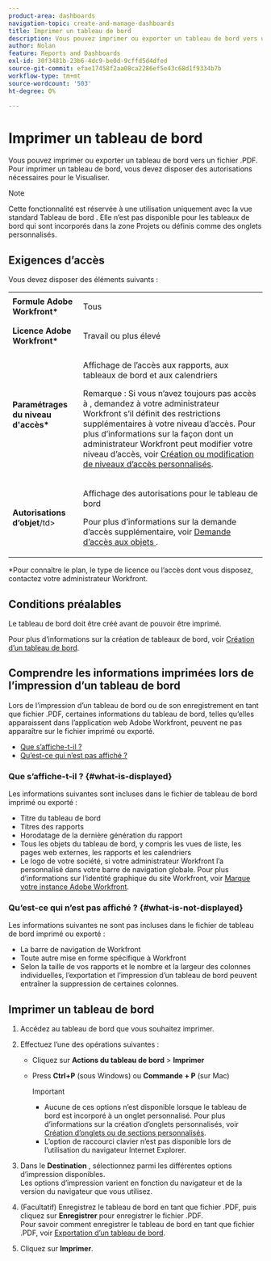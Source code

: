 ```yaml
---
product-area: dashboards
navigation-topic: create-and-manage-dashboards
title: Imprimer un tableau de bord
description: Vous pouvez imprimer ou exporter un tableau de bord vers un fichier .PDF. Pour imprimer un tableau de bord, vous devez disposer des autorisations nécessaires pour le Visualiser.
author: Nolan
feature: Reports and Dashboards
exl-id: 30f3481b-23b6-4dc9-be0d-9cffd5d4dfed
source-git-commit: efae17458f2aa08ca2286ef5e43c68d1f9334b7b
workflow-type: tm+mt
source-wordcount: '503'
ht-degree: 0%

---
```


# Imprimer un tableau de bord

Vous pouvez imprimer ou exporter un tableau de bord vers un fichier .PDF. Pour imprimer un tableau de bord, vous devez disposer des autorisations nécessaires pour le Visualiser.

>[!NOTE]
>
>Cette fonctionnalité est réservée à une utilisation uniquement avec la vue standard Tableau de bord . Elle n’est pas disponible pour les tableaux de bord qui sont incorporés dans la zone Projets ou définis comme des onglets personnalisés.

## Exigences d’accès

Vous devez disposer des éléments suivants :

<table style="table-layout:auto"> 
 <col> 
 <col> 
 <tbody> 
  <tr> 
   <td role="rowheader"><strong>Formule Adobe Workfront*</strong></td> 
   <td> <p>Tous</p> </td> 
  </tr> 
  <tr> 
   <td role="rowheader"><strong>Licence Adobe Workfront*</strong></td> 
   <td> <p>Travail ou plus élevé</p> </td> 
  </tr> 
  <tr> 
   <td role="rowheader"><strong>Paramétrages du niveau d'accès*</strong></td> 
   <td> <p>Affichage de l’accès aux rapports, aux tableaux de bord et aux calendriers</p> <p>Remarque : Si vous n’avez toujours pas accès à , demandez à votre administrateur Workfront s’il définit des restrictions supplémentaires à votre niveau d’accès. Pour plus d’informations sur la façon dont un administrateur Workfront peut modifier votre niveau d’accès, voir <a href="../../../administration-and-setup/add-users/configure-and-grant-access/create-modify-access-levels.md" class="MCXref xref">Création ou modification de niveaux d’accès personnalisés</a>.</p> </td> 
  </tr> 
  <tr> 
   <td role="rowheader"><strong>Autorisations d’objet</strong>/td&gt; 
   <td> <p>Affichage des autorisations pour le tableau de bord</p> <p>Pour plus d’informations sur la demande d’accès supplémentaire, voir <a href="../../../workfront-basics/grant-and-request-access-to-objects/request-access.md" class="MCXref xref">Demande d’accès aux objets </a>.</p> </td> 
  </tr> 
 </tbody> 
</table>

&#42;Pour connaître le plan, le type de licence ou l’accès dont vous disposez, contactez votre administrateur Workfront.

## Conditions préalables

Le tableau de bord doit être créé avant de pouvoir être imprimé.

Pour plus d’informations sur la création de tableaux de bord, voir [Création d’un tableau de bord](../../../reports-and-dashboards/dashboards/creating-and-managing-dashboards/create-dashboard.md).

## Comprendre les informations imprimées lors de l’impression d’un tableau de bord

Lors de l’impression d’un tableau de bord ou de son enregistrement en tant que fichier .PDF, certaines informations du tableau de bord, telles qu’elles apparaissent dans l’application web Adobe Workfront, peuvent ne pas apparaître sur le fichier imprimé ou exporté.

* [Que s’affiche-t-il ?](#what-is-displayed)
* [Qu’est-ce qui n’est pas affiché ?](#what-is-not-displayed)

### Que s’affiche-t-il ? {#what-is-displayed}

Les informations suivantes sont incluses dans le fichier de tableau de bord imprimé ou exporté :

* Titre du tableau de bord
* Titres des rapports
* Horodatage de la dernière génération du rapport
* Tous les objets du tableau de bord, y compris les vues de liste, les pages web externes, les rapports et les calendriers
* Le logo de votre société, si votre administrateur Workfront l’a personnalisé dans votre barre de navigation globale. Pour plus d’informations sur l’identité graphique du site Workfront, voir [Marque votre instance Adobe Workfront](../../../administration-and-setup/customize-workfront/brand-workfront/brand-your-workfront-instance.md).

### Qu’est-ce qui n’est pas affiché ? {#what-is-not-displayed}

Les informations suivantes ne sont pas incluses dans le fichier de tableau de bord imprimé ou exporté :

* La barre de navigation de Workfront
* Toute autre mise en forme spécifique à Workfront
* Selon la taille de vos rapports et le nombre et la largeur des colonnes individuelles, l’exportation et l’impression d’un tableau de bord peuvent entraîner la suppression de certaines colonnes.

## Imprimer un tableau de bord

1. Accédez au tableau de bord que vous souhaitez imprimer.
1. Effectuez l’une des opérations suivantes :

   * Cliquez sur **Actions du tableau de bord** > **Imprimer**

   * Press **Ctrl+P** (sous Windows) ou **Commande + P** (sur Mac)

      >[!IMPORTANT]
      >
      >* Aucune de ces options n’est disponible lorsque le tableau de bord est incorporé à un onglet personnalisé. Pour plus d’informations sur la création d’onglets personnalisés, voir [Création d’onglets ou de sections personnalisés](../../../workfront-basics/manage-your-account-and-profile/configuring-your-user-profile/create-custom-tabs.md).
      >* L’option de raccourci clavier n’est pas disponible lors de l’utilisation du navigateur Internet Explorer.


1. Dans le **Destination** , sélectionnez parmi les différentes options d’impression disponibles.\
   Les options d’impression varient en fonction du navigateur et de la version du navigateur que vous utilisez.

1. (Facultatif) Enregistrez le tableau de bord en tant que fichier .PDF, puis cliquez sur **Enregistrer** pour enregistrer le fichier .PDF.\
   Pour savoir comment enregistrer le tableau de bord en tant que fichier .PDF, voir [Exportation d’un tableau de bord](../../../reports-and-dashboards/dashboards/creating-and-managing-dashboards/export-dashboard.md).

1. Cliquez sur **Imprimer**.
